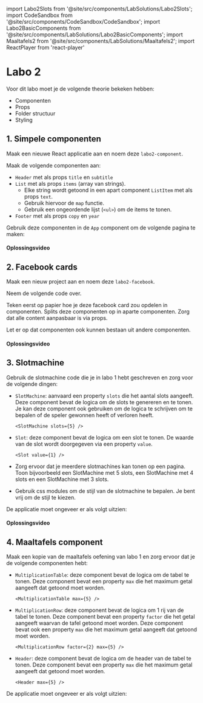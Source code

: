 import Labo2Slots from '@site/src/components/LabSolutions/Labo2Slots';
import CodeSandbox from '@site/src/components/CodeSandbox/CodeSandbox';
import Labo2BasicComponents from '@site/src/components/LabSolutions/Labo2BasicComponents';
import Maaltafels2 from '@site/src/components/LabSolutions/Maaltafels2';
import ReactPlayer from 'react-player'

# Labo 2

Voor dit labo moet je de volgende theorie bekeken hebben:
- Componenten
- Props
- Folder structuur
- Styling

## 1. Simpele componenten

Maak een nieuwe React applicatie aan en noem deze `labo2-component`.

Maak de volgende componenten aan:
- `Header` met als props `title` en `subtitle`
- `List` met als props `items` (array van strings). 
    - Elke string wordt getoond in een apart component `ListItem` met als props `text`.
    - Gebruik hiervoor de `map` functie. 
    - Gebruik een ongeordende lijst (`<ul>`) om de items te tonen.
- `Footer` met als props `copy` en `year`

Gebruik deze componenten in de `App` component om de volgende pagina te maken:

<div style={{padding: 10, border: "1px dotted black"}}>
    <Labo2BasicComponents/>
</div>

#### Oplossingsvideo

<ReactPlayer controls url='https://youtu.be/V6N5Nt_YNA8'/>

## 2. Facebook cards

Maak een nieuw project aan en noem deze `labo2-facebook`.

Neem de volgende code over. 

<CodeSandbox template="react-facebook-labo"/>

Teken eerst op papier hoe je deze facebook card zou opdelen in componenten. Splits deze componenten op in aparte componenten. Zorg dat alle content aanpasbaar is via props.

Let er op dat componenten ook kunnen bestaan uit andere componenten. 

#### Oplossingsvideo

<ReactPlayer controls url='https://youtu.be/jAKwAgCFfws'/>

## 3. Slotmachine

Gebruik de slotmachine code die je in labo 1 hebt geschreven en zorg voor de volgende dingen:

- `SlotMachine`: aanvaard een property `slots` die het aantal slots aangeeft. Deze component bevat de logica om de slots te genereren en te tonen. Je kan deze component ook gebruiken om de logica te schrijven om te bepalen of de speler gewonnen heeft of verloren heeft.

    ```
    <SlotMachine slots={5} />
    ```
- `Slot`: deze component bevat de logica om een slot te tonen. De waarde van de slot wordt doorgegeven via een property `value`. 

    ```
    <Slot value={1} />
    ```

- Zorg ervoor dat je meerdere slotmachines kan tonen op een pagina. Toon bijvoorbeeld een SlotMachine met 5 slots, een SlotMachine met 4 slots en een SlotMachine met 3 slots.

- Gebruik css modules om de stijl van de slotmachine te bepalen. Je bent vrij om de stijl te kiezen.

De applicatie moet ongeveer er als volgt uitzien:

<div style={{padding: 10, border: "1px dotted black"}}>
    <Labo2Slots/>
</div>

#### Oplossingsvideo

<ReactPlayer controls url='https://youtu.be/fRYEQ-NR0aU'/>

## 4. Maaltafels component

Maak een kopie van de maaltafels oefening van labo 1 en zorg ervoor dat je de volgende componenten hebt:

- `MultiplicationTable`: deze component bevat de logica om de tabel te tonen. Deze component bevat een property `max` die het maximum getal aangeeft dat getoond moet worden. 

    ```
    <MultiplicationTable max={5} />
    ```
- `MultiplicationRow`: deze component bevat de logica om 1 rij van de tabel te tonen. Deze component bevat een property `factor` die het getal aangeeft waarvan de tafel getoond moet worden. Deze component bevat ook een property `max` die het maximum getal aangeeft dat getoond moet worden. 

    ```
    <MultiplicationRow factor={2} max={5} />
    ```
- `Header`: deze component bevat de logica om de header van de tabel te tonen. Deze component bevat een property `max` die het maximum getal aangeeft dat getoond moet worden. 

    ```
    <Header max={5} />
    ```

De applicatie moet ongeveer er als volgt uitzien:

<div style={{padding: 10, border: "1px dotted black"}}>
    <Maaltafels2/>
</div>
